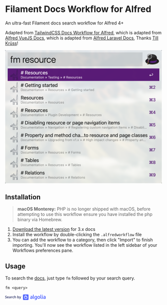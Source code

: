 # Filament Docs Workflow for Alfred

An ultra-fast Filament docs search workflow for Alfred 4+

Adapted from [TailwindCSS Docs Workflow for Alfred](https://github.com/clnt/alfred-tailwindcss-docs), which is adapted from [Alfred VueJS Docs](https://github.com/vmitchell85/alfred-vuejs-docs), which is adapted from [Alfred Laravel Docs](https://github.com/tillkruss/alfred-laravel-docs), Thanks [Till Krüss](https://twitter.com/tillkruss)!

![Screenshot](screenshot.png)

## Installation


> **macOS Monterey:** PHP is no longer shipped with macOS, before attempting to use this workflow ensure you have installed the php binary via Homebrew.

1. [Download the latest version](https://github.com/buzkall/alfred-filament-docs/releases/tag/filament3.x) for 3.x docs
2. Install the workflow by double-clicking the `.alfredworkflow` file
3. You can add the workflow to a category, then click "Import" to finish importing. You'll now see the workflow listed in the left sidebar of your Workflows preferences pane.

## Usage

To search the [docs](https://filamentadmin.com/docs/3.x/admin/installation), just type `fm` followed by your search query.

```
fm <query>
```

![Search by Algolia](algolia.png)
